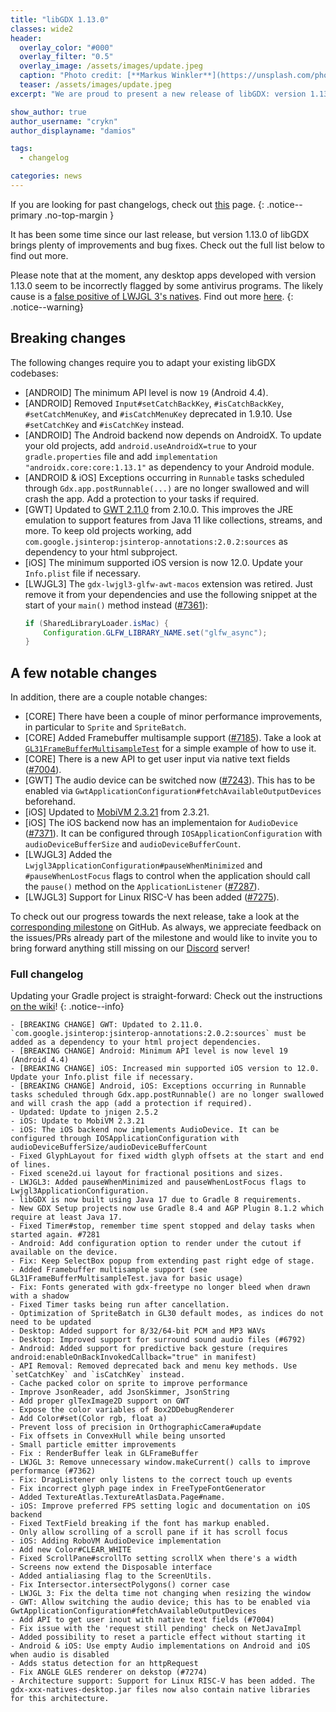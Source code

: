 ```yaml
---
title: "libGDX 1.13.0"
classes: wide2
header:
  overlay_color: "#000"
  overlay_filter: "0.5"
  overlay_image: /assets/images/update.jpeg
  caption: "Photo credit: [**Markus Winkler**](https://unsplash.com/photos/cxoR55-bels)"
  teaser: /assets/images/update.jpeg
excerpt: "We are proud to present a new release of libGDX: version 1.13.0!"

show_author: true
author_username: "crykn"
author_displayname: "damios"

tags:
  - changelog

categories: news
---
```

If you are looking for past changelogs, check out [this](/news/changelog/) page.
{: .notice--primary .no-top-margin }

It has been some time since our last release, but version 1.13.0 of libGDX brings plenty of improvements and bug fixes. Check out the full list below to find out more.

Please note that at the moment, any desktop apps developed with version 1.13.0 seem to be incorrectly flagged by some antivirus programs. The likely cause is a [false positive of LWJGL 3's natives](https://github.com/LWJGL/lwjgl3/issues/1005). Find out more [here](https://github.com/libgdx/gdx-liftoff/issues/207). 
{: .notice--warning}

## Breaking changes

The following changes require you to adapt your existing libGDX codebases:

- [ANDROID] The minimum API level is now `19` (Android 4.4).
- [ANDROID] Removed `Input#setCatchBackKey`, `#isCatchBackKey`, `#setCatchMenuKey`, and `#isCatchMenuKey` deprecated in 1.9.10. Use `#setCatchKey` and `#isCatchKey` instead.
- [ANDROID] The Android backend now depends on AndroidX. To update your old projects, add `android.useAndroidX=true` to your `gradle.properties` file and add `implementation "androidx.core:core:1.13.1"` as dependency to your Android module.
- [ANDROID & iOS] Exceptions occurring in `Runnable` tasks scheduled through `Gdx.app.postRunnable(...)` are no longer swallowed and will crash the app. Add a protection to your tasks if required.
- [GWT] Updated to [GWT 2.11.0](https://www.gwtproject.org/release-notes.html#Release_Notes_2_11_0) from 2.10.0. This improves the JRE emulation to support features from Java 11 like collections, streams, and more. To keep old projects working, add `com.google.jsinterop:jsinterop-annotations:2.0.2:sources` as dependency to your html subproject.
- [iOS] The minimum supported iOS version is now 12.0. Update your `Info.plist` file if necessary.
- [LWJGL3] The `gdx-lwjgl3-glfw-awt-macos` extension was retired. Just remove it from your dependencies and use the following snippet at the start of your `main()` method instead ([#7361](https://github.com/libgdx/libgdx/pull/7361)):
   ```java
   if (SharedLibraryLoader.isMac) {
       Configuration.GLFW_LIBRARY_NAME.set("glfw_async");
   }
   ```

## A few notable changes
In addition, there are a couple notable changes:

- [CORE] There have been a couple of minor performance improvements, in particular to `Sprite` and `SpriteBatch`.
- [CORE] Added Framebuffer multisample support ([#7185](https://github.com/libgdx/libgdx/pull/7185)). Take a look at [`GL31FrameBufferMultisampleTest`](https://github.com/libgdx/libgdx/blob/master/tests/gdx-tests/src/com/badlogic/gdx/tests/gles31/GL31FrameBufferMultisampleTest.java) for a simple example of how to use it.
- [CORE] There is a new API to get user input via native text fields ([#7004](https://github.com/libgdx/libgdx/pull/7004)).
- [GWT] The audio device can be switched now ([#7243](https://github.com/libgdx/libgdx/pull/7243)). This has to be enabled via `GwtApplicationConfiguration#fetchAvailableOutputDevices` beforehand.
- [iOS] Updated to [MobiVM 2.3.21](https://github.com/MobiVM/robovm/wiki/Changelog#2321-february-2024) from 2.3.21.
- [iOS] The iOS backend now has an implementaion for `AudioDevice` ([#7371](https://github.com/libgdx/libgdx/pull/7371)). It can be configured through `IOSApplicationConfiguration` with `audioDeviceBufferSize` and `audioDeviceBufferCount`.
- [LWJGL3] Added the `Lwjgl3ApplicationConfiguration#pauseWhenMinimized` and `#pauseWhenLostFocus` flags to control when the application should call the `pause()` method on the `ApplicationListener` ([#7287](https://github.com/libgdx/libgdx/pull/7287)).
- [LWJGL3] Support for Linux RISC-V has been added ([#7275](https://github.com/libgdx/libgdx/pull/7275)).

To check out our progress towards the next release, take a look at the [corresponding milestone](https://github.com/libgdx/libgdx/milestone/7) on GitHub. As always, we appreciate feedback on the issues/PRs already part of the milestone and would like to invite you to bring forward anything still missing on our [Discord](/community/discord/) server!

### Full changelog
Updating your Gradle project is straight-forward: Check out the instructions [on the wiki](/wiki/articles/updating-libgdx)!
{: .notice--info}
```
- [BREAKING CHANGE] GWT: Updated to 2.11.0. `com.google.jsinterop:jsinterop-annotations:2.0.2:sources` must be added as a dependency to your html project dependencies.
- [BREAKING CHANGE] Android: Minimum API level is now level 19 (Android 4.4)
- [BREAKING CHANGE] iOS: Increased min supported iOS version to 12.0. Update your Info.plist file if necessary.
- [BREAKING CHANGE] Android, iOS: Exceptions occurring in Runnable tasks scheduled through Gdx.app.postRunnable() are no longer swallowed and will crash the app (add a protection if required).
- Updated: Update to jnigen 2.5.2
- iOS: Update to MobiVM 2.3.21
- iOS: The iOS backend now implements AudioDevice. It can be configured through IOSApplicationConfiguration with audioDeviceBufferSize/audioDeviceBufferCount
- Fixed GlyphLayout for fixed width glyph offsets at the start and end of lines.
- Fixed scene2d.ui layout for fractional positions and sizes.
- LWJGL3: Added pauseWhenMinimized and pauseWhenLostFocus flags to Lwjgl3ApplicationConfiguration.
- libGDX is now built using Java 17 due to Gradle 8 requirements.
- New GDX Setup projects now use Gradle 8.4 and AGP Plugin 8.1.2 which require at least Java 17.
- Fixed Timer#stop, remember time spent stopped and delay tasks when started again. #7281
- Android: Add configuration option to render under the cutout if available on the device.
- Fix: Keep SelectBox popup from extending past right edge of stage.
- Added Framebuffer multisample support (see GL31FrameBufferMultisampleTest.java for basic usage)
- Fix: Fonts generated with gdx-freetype no longer bleed when drawn with a shadow
- Fixed Timer tasks being run after cancellation.
- Optimization of SpriteBatch in GL30 default modes, as indices do not need to be updated
- Desktop: Added support for 8/32/64-bit PCM and MP3 WAVs
- Desktop: Improved support for surround sound audio files (#6792)
- Android: Added support for predictive back gesture (requires android:enableOnBackInvokedCallback="true" in manifest)
- API Removal: Removed deprecated back and menu key methods. Use `setCatchKey` and `isCatchKey` instead.
- Cache packed color on sprite to improve performance
- Improve JsonReader, add JsonSkimmer, JsonString
- Add proper glTexImage2D support on GWT
- Expose the color variables of Box2DDebugRenderer
- Add Color#set(Color rgb, float a)
- Prevent loss of precision in OrthographicCamera#update
- Fix offsets in ConvexHull while being unsorted
- Small particle emitter improvements
- Fix : RenderBuffer leak in GLFrameBuffer
- LWJGL 3: Remove unnecessary window.makeCurrent() calls to improve performance (#7362)
- Fix: DragListener only listens to the correct touch up events
- Fix incorrect glyph page index in FreeTypeFontGenerator
- Added TextureAtlas.TextureAtlasData.Page#name.
- iOS: Improve preferred FPS setting logic and documentation on iOS backend
- Fixed TextField breaking if the font has markup enabled.
- Only allow scrolling of a scroll pane if it has scroll focus
- iOS: Adding RoboVM AudioDevice implementation
- Add new Color#CLEAR_WHITE
- Fixed ScrollPane#scrollTo setting scrollX when there's a width
- Screens now extend the Disposable interface
- Added antialiasing flag to the ScreenUtils.
- Fix Intersector.intersectPolygons() corner case
- LWJGL 3: Fix the delta time not changing when resizing the window
- GWT: Allow switching the audio device; this has to be enabled via GwtApplicationConfiguration#fetchAvailableOutputDevices
- Add API to get user inout with native text fields (#7004)
- Fix issue with the 'request still pending' check on NetJavaImpl
- Added possibility to reset a particle effect without starting it
- Android & iOS: Use empty Audio implementations on Android and iOS when audio is disabled
- Adds status detection for an httpRequest
- Fix ANGLE GLES renderer on dekstop (#7274)
- Architecture support: Support for Linux RISC-V has been added. The gdx-xxx-natives-desktop.jar files now also contain native libraries for this architecture.
```
